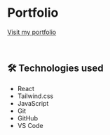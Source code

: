 # Portfolio
<a href="https://www.tamaravdb.be" target="_blank" rel="noopener noreferrer">Visit my portfolio</a>

&nbsp;
## 🛠️ Technologies used

* React
* Tailwind.css
* JavaScript
* Git
* GitHub
* VS Code